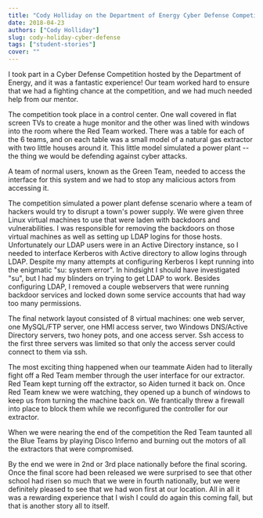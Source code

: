 ```yaml
---
title: "Cody Holliday on the Department of Energy Cyber Defense Competition 2018"
date: 2018-04-23
authors: ["Cody Holliday"]
slug: cody-holiday-cyber-defense
tags: ["student-stories"]
cover: ""
---
```


I took part in a Cyber Defense Competition hosted by the Department of Energy, and it was a fantastic experience! Our
team worked hard to ensure that we had a fighting chance at the competition, and we had much needed help from our
mentor.

The competition took place in a control center. One wall covered in flat screen TVs to create a huge monitor and the
other was lined with windows into the room where the Red Team worked. There was a table for each of the 6 teams, and on
each table was a small model of a natural gas extractor with two little houses around it. This little model simulated a
power plant -- the thing we would be defending against cyber attacks.

A team of normal users, known as the Green Team, needed to access the interface for this system and we had to stop any
malicious actors from accessing it.

The competition simulated a power plant defense scenario where a team of hackers would try to disrupt a town's power
supply. We were given three Linux virtual machines to use that were laden with backdoors and vulnerabilities. I was
responsible for removing the backdoors on those virtual machines as well as setting up LDAP logins for those hosts.
Unfortunately our LDAP users were in an Active Directory instance, so I needed to interface Kerberos with Active
directory to allow logins through LDAP. Despite my many attempts at configuring Kerberos I kept running into the
enigmatic "su: system error". In hindsight I should have investigated "su", but I had my blinders on trying to get LDAP
to work. Besides configuring LDAP, I removed a couple webservers that were running backdoor services and locked down
some service accounts that had way too many permissions.

The final network layout consisted of 8 virtual machines: one web server, one MySQL/FTP server, one HMI access server,
two Windows DNS/Active Directory servers, two honey pots, and one access server. Ssh access to the first three servers
was limited so that only the access server could connect to them via ssh.

The most exciting thing happened when our teammate Aiden had to literally fight off a Red Team member through the user
interface for our extractor. Red Team kept turning off the extractor, so Aiden turned it back on. Once Red Team knew we
were watching, they opened up a bunch of windows to keep us from turning the machine back on. We frantically threw a
firewall into place to block them while we reconfigured the controller for our extractor.

When we were nearing the end of the competition the Red Team taunted all the Blue Teams by playing Disco Inferno and
burning out the motors of all the extractors that were compromised.

By the end we were in 2nd or 3rd place nationally before the final scoring. Once the final score had been released we
were surprised to see that other school had risen so much that we were in fourth nationally, but we were definitely
pleased to see that we had won first at our location. All in all it was a rewarding experience that I wish I could do
again this coming fall, but that is another story all to itself.
